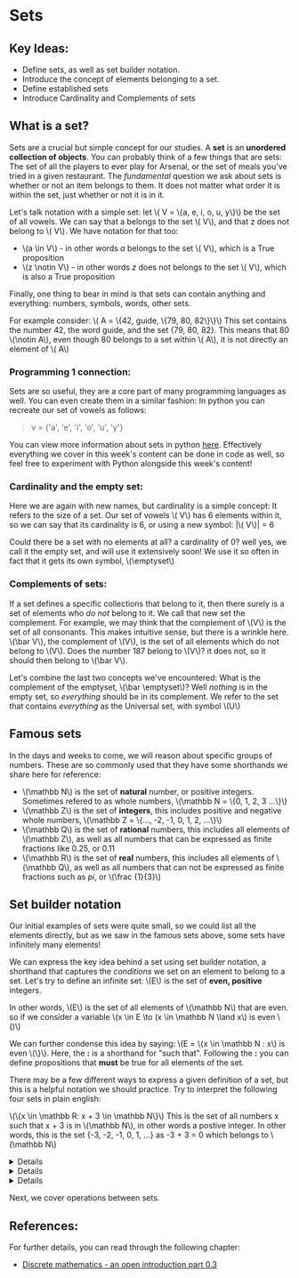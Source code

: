 # Sets

## Key Ideas:
- Define sets, as well as set builder notation.
- Introduce the concept of elements belonging to a set.
- Define established sets
- Introduce Cardinality and Complements of sets

## What is a set?

Sets are a crucial but simple concept for our studies. A **set** is an **unordered collection of objects**. You can probably think of a few things that are sets: The set of all the players to ever play for Arsenal, or the set of meals you've tried in a given restaurant. The *fundamental* question we ask about sets is whether or not an item belongs to them. It does not matter what order it is within the set, just whether or not it is in it. 

Let's talk notation with a simple set: let \\( V = \\{a, e, i, o, u, y\\}\\) be the set of all vowels. We can say that a belongs to the set \\( V\\), and that z does not belong to \\( V\\). We have notation for that too:
- \\(a \in  V\\) - in other words *a* belongs to the set \\( V\\), which is a True proposition
- \\(z \notin  V\\) - in other words *z* does not belongs to the set \\( V\\), which is also a True proposition

Finally, one thing to bear in mind is that sets can contain anything and everything: numbers, symbols, words, other sets.

For example consider: \\( A = \\{42, guide, \\{79, 80, 82\\}\\}\\) This set contains the number 42, the word guide, and the set {79, 80, 82}. This means that 80 \\(\notin  A\\), even though 80 belongs to a set within \\( A\\), it is not directly an element of \\( A\\)
### Programming 1 connection:
Sets are so useful, they are a core part of many programming languages as well. You can even create them in a similar fashion: In python you can recreate our set of vowels as follows:

> v = {'a', 'e', 'i', 'o', 'u', 'y'} 

You can view more information about sets in python [here](https://realpython.com/python-sets/). Effectively everything we cover in this week's content can be done in code as well, so feel free to experiment with Python alongside this week's content!

### Cardinality and the empty set:
Here we are again with new names, but cardinality is a simple concept: It refers to the size of a set. Our set of vowels \\( V\\) has 6 elements within it, so we can say that its cardinality is 6, or using a new symbol: |\\( V\\)| = 6

Could there be a set with no elements at all? a cardinality of 0? well yes, we call it the empty set, and will use it extensively soon! We use it so often in fact that it gets its own symbol, \\(\emptyset\\)

### Complements of sets:
If a set defines a specific collections that belong to it, then there surely is a set of elements who *do not* belong to it. We call that new set the complement. For example, we may think that the complement of \\(V\\) is the set of all consonants. This makes intuitive sense, but there is a wrinkle here. \\(\bar V\\), the complement of \\(V\\), is the set of all elements which do not belong to \\(V\\). Does the number 187 belong to \\(V\\)? it does not, so it should then belong to \\(\bar V\\). 

Let's combine the last two concepts we've encountered: What is the complement of the emptyset, \\(\bar \emptyset\\)? Well *nothing* is in the empty set, so *everything* should be in its complement. We refer to the set that contains *everything* as the Universal set, with symbol \\(U\\)
## Famous sets

In the days and weeks to come, we will reason about specific groups of numbers. These are so commonly used that they have some shorthands we share here for reference:
- \\(\mathbb N\\) is the set of **natural** number, or positive integers. Sometimes refered to as whole numbers, \\(\mathbb N = \\{0, 1, 2, 3 ...\\}\\)
- \\(\mathbb Z\\) is the set of **integers**, this includes positive and negative whole numbers, \\(\mathbb Z = \\{..., -2, -1, 0, 1, 2, ...\\}\\)
- \\(\mathbb Q\\) is the set of **rational** numbers, this includes all elements of \\(\mathbb Z\\), as well as all numbers that can be expressed as finite fractions like 0.25, or 0.11
- \\(\mathbb R\\) is the set of **real** numbers, this includes all elements of \\(\mathbb Q\\), as well as all numbers that can not be expressed as finite fractions such as *pi*, or \\(\frac {1}{3}\\)

## Set builder notation
Our initial examples of sets were quite small, so we could list all the elements directly, but as we saw in the famous sets above, some sets have infinitely many elements! 

We can express the key idea behind a set using set builder notation, a shorthand that captures the *conditions* we set on an element to belong to a set. Let's try to define an infinite set: \\(E\\) is the set of **even, positive** integers. 

In other words, \\(E\\) is the set of all elements of \\(\mathbb N\\) that are even. so if we consider a variable \\(x \in E \to (x \in \mathbb N \land x\\) is even \\()\\)

We can further condense this idea by saying: \\(E = \\{x \in \mathbb N : x\\) is even \\(\\}\\). Here, the **:** is a shorthand for "such that". Following the **:** you can define propositions that **must** be true for all elements of the set. 

There may be a few different ways to express a given definition of a set, but this is a helpful notation we should practice. Try to interpret the following four sets in plain english:

\\(\\{x \in \mathbb R: x + 3 \in \mathbb N\\}\\)
<answer> 
	This is the set of all numbers x such that x + 3 is in \\(\mathbb N\\), in other words a postive integer. In other words, this is the set {-3, -2, -1, 0, 1, ...} as -3 + 3 = 0 which belongs to \\(\mathbb N\\)
</answer> 
<details>\\(\\{x \in \mathbb N : x + 3 \in \mathbb N\\}\\)
	This is the set of all positive integers x such that x+3 is a positive integer. We end up with the set of positive integers \\(\mathbb N\\)
</details> 
<details>\\(\\{x \in \mathbb R: x \in \mathbb N \lor -x \in \mathbb N\\}\\)
	This is the set of all numbers x such that x is a positive integer, or -x is a positive integer. If -x is a positive integer, then x is a negative integer. This ends up being a convoluted way to represent \\(\mathbb Z\\), the set of all integers.
</details>
<details> \\(\\{x \in \mathbb R: x \in \mathbb N \land -x \in \mathbb N\\}\\)
	This is the set of all numbers x such that x is a positive integer, **and** -x is a positive integer. This is an odd combination, but there is one number which satisfies it: 0. This makes our answer the set {0}
</details>


Next, we cover operations between sets.

## References:
For further details, you can read through the following chapter:
- [Discrete mathematics - an open introduction part 0.3](http://discrete.openmathbooks.org/dmoi3/sec_intro-sets.html)
